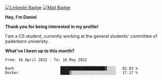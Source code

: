 [![Linkedin Badge](https://img.shields.io/badge/-LinkedIn-0e76a8?style=flat-square&logo=Linkedin&logoColor=white)](https://www.linkedin.com/in/daniel-negi-592ba3223/)
[![Mail Badge](https://img.shields.io/badge/Gmail-D14836?style=flat-square&logo=gmail&logoColor=white)](mailto:daniel.ravi.negi@googlemail.com)

**Hey, I'm Daniel**

**Thank you for being interested in my profile!**

I'am a CS student, currently working at the general students' committee of paderborn univeristy.

**What've I been up to this month?** 

<!--START_SECTION:waka-->

```text
From: 16 April 2022 - To: 16 May 2022

Bash                     ████████████████████▓░░░░   82.83 %
Docker                   ████▒░░░░░░░░░░░░░░░░░░░░   17.17 %
```

<!--END_SECTION:waka-->

